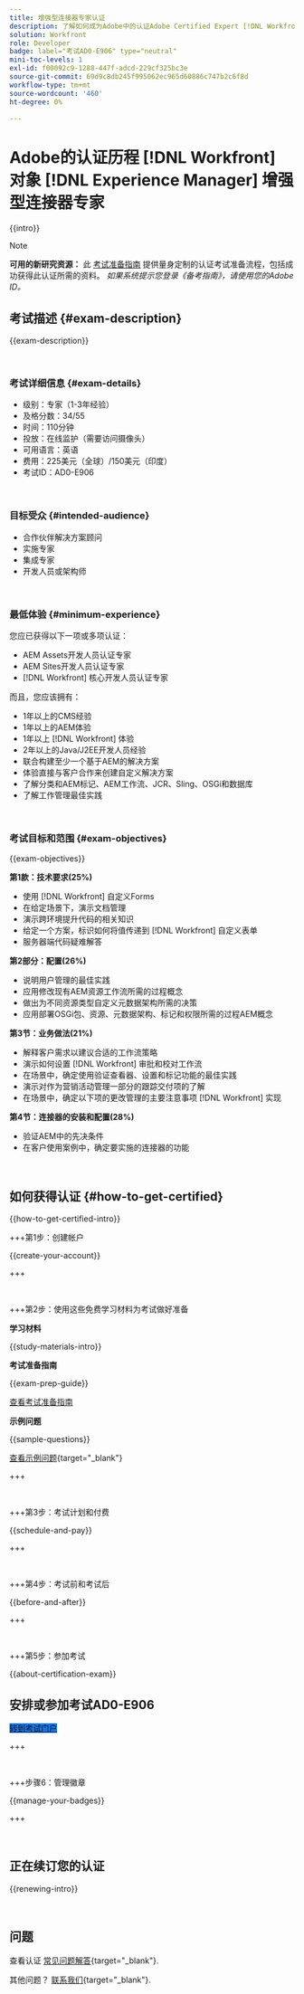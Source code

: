 ```yaml
---
title: 增强型连接器专家认证
description: 了解如何成为Adobe中的认证Adobe Certified Expert [!DNL Workfront] 对象 [!DNL Experience Manager]
solution: Workfront
role: Developer
badge: label="考试AD0-E906" type="neutral"
mini-toc-levels: 1
exl-id: f00092c9-1288-447f-adcd-229cf325bc3e
source-git-commit: 69d9c8db245f995062ec965d60886c747b2c6f8d
workflow-type: tm+mt
source-wordcount: '460'
ht-degree: 0%

---
```


# Adobe的认证历程 [!DNL Workfront] 对象 [!DNL Experience Manager] 增强型连接器专家

{{intro}}

>[!NOTE]
>
>**可用的新研究资源：** 此 [考试准备指南](https://app.rockinfo.com/courses/playScorm/615) 提供量身定制的认证考试准备流程，包括成功获得此认证所需的资料。 _如果系统提示您登录《备考指南》，请使用您的Adobe ID。_

## 考试描述 {#exam-description}

{{exam-description}}

<br>

### 考试详细信息 {#exam-details}

* 级别：专家（1-3年经验）
* 及格分数：34/55
* 时间：110分钟
* 投放：在线监护（需要访问摄像头）
* 可用语言：英语
* 费用：225美元（全球）/150美元（印度）
* 考试ID：AD0-E906

<br>

### 目标受众 {#intended-audience}

* 合作伙伴解决方案顾问
* 实施专家
* 集成专家
* 开发人员或架构师

<br>

### 最低体验 {#minimum-experience}

您应已获得以下一项或多项认证：

* AEM Assets开发人员认证专家
* AEM Sites开发人员认证专家
* [!DNL Workfront] 核心开发人员认证专家

而且，您应该拥有：

* 1年以上的CMS经验
* 1年以上的AEM体验
* 1年以上 [!DNL Workfront] 体验
* 2年以上的Java/J2EE开发人员经验
* 联合构建至少一个基于AEM的解决方案
* 体验直接与客户合作来创建自定义解决方案
* 了解分类和AEM标记、AEM工作流、JCR、Sling、OSGi和数据库
* 了解工作管理最佳实践

<br>

### 考试目标和范围 {#exam-objectives}

{{exam-objectives}}

**第1款：技术要求(25%)**

* 使用 [!DNL Workfront] 自定义Forms
* 在给定场景下，演示文档管理
* 演示跨环境提升代码的相关知识
* 给定一个方案，标识如何将值传递到 [!DNL Workfront] 自定义表单
* 服务器端代码疑难解答

**第2部分：配置(26%)**

* 说明用户管理的最佳实践
* 应用修改现有AEM资源工作流所需的过程概念
* 做出为不同资源类型自定义元数据架构所需的决策
* 应用部署OSGi包、资源、元数据架构、标记和权限所需的过程AEM概念

**第3节：业务做法(21%)**

* 解释客户需求以建议合适的工作流策略
* 演示如何设置 [!DNL Workfront] 审批和校对工作流
* 在场景中，确定使用验证查看器、设置和标记功能的最佳实践
* 演示对作为营销活动管理一部分的跟踪交付项的了解
* 在场景中，确定以下项的更改管理的主要注意事项 [!DNL Workfront] 实现

**第4节：连接器的安装和配置(28%)**

* 验证AEM中的先决条件
* 在客户使用案例中，确定要实施的连接器的功能

<br>

## 如何获得认证 {#how-to-get-certified}

{{how-to-get-certified-intro}}

+++第1步：创建帐户

{{create-your-account}}

+++

<br>

+++第2步：使用这些免费学习材料为考试做好准备

**学习材料**

{{study-materials-intro}}

**考试准备指南**

{{exam-prep-guide}}

[查看考试准备指南](https://app.rockinfo.com/courses/playScorm/615)

**示例问题**

{{sample-questions}}

[查看示例问题](https://scorpion.caveon.com/launchpad/ad3-e906-adobe-workfront-for-experience-manager-enhanced-connector-certified-expert-sample-questions){target="_blank"}

+++

<br>

+++第3步：考试计划和付费

{{schedule-and-pay}}

+++

<br>

+++第4步：考试前和考试后

{{before-and-after}}

+++

<br>

+++第5步：参加考试

{{about-certification-exam}}

## 安排或参加考试AD0-E906

<a href="https://www.certmetrics.com/adobe/candidate/examity_sso.aspx?eid=AD0-E906" target="_blank" class="spectrum-Button spectrum-Button--fill spectrum-Button--accent spectrum-Button--sizeM is-margin-bottom-big-big at-element-click-tracking" style="background-color:#1473E6">

<span class="spectrum-Button-label has-no-wrap">
   转到考试门户
</span>
</a>

+++

<br>

+++步骤6：管理徽章

{{manage-your-badges}}

+++

<br>

## 正在续订您的认证

{{renewing-intro}}

<br>

## 问题

查看认证 [常见问题解答](https://experienceleague.adobe.com/docs/certification/certification/faq.html){target="_blank"}.

其他问题？ [联系我们](mailto:certif@adobe.com){target="_blank"}.